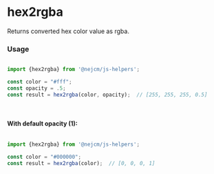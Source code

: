 
# hex2rgba

<p>
  Returns converted hex color value as rgba.
</p>

### Usage

```js

import {hex2rgba} from '@nejcm/js-helpers';

const color = "#fff";
const opacity = .5;
const result = hex2rgba(color, opacity);  // [255, 255, 255, 0.5]

```
<br/>

#### With default opacity (1):

```jsx

import {hex2rgba} from '@nejcm/js-helpers';

const color = "#000000";
const result = hex2rgba(color);  // [0, 0, 0, 1]

```